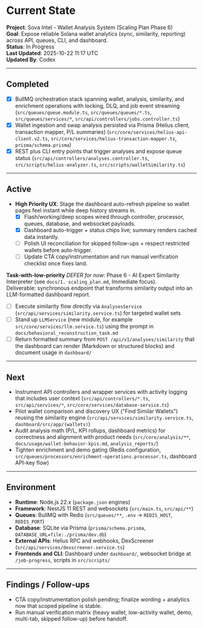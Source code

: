 # Current State

**Project**: Sova Intel - Wallet Analysis System (Scaling Plan Phase 6)  
**Goal**: Expose reliable Solana wallet analytics (sync, similarity, reporting) across API, queues, CLI, and dashboard.  
**Status**: In Progress  
**Last Updated**: 2025-10-22 11:17 UTC  
**Updated By**: Codex

---

## Completed

- [x] BullMQ orchestration stack spanning wallet, analysis, similarity, and enrichment operations with locking, DLQ, and job event streaming (`src/queues/queue.module.ts`, `src/queues/queues/*.ts`, `src/queues/services/*`, `src/api/controllers/jobs.controller.ts`)
- [x] Wallet ingestion and swap analysis persisted via Prisma (Helius client, transaction mapper, P/L summaries) (`src/core/services/helius-api-client.v2.ts`, `src/core/services/helius-transaction-mapper.ts`, `prisma/schema.prisma`)
- [x] REST plus CLI entry points that trigger analyses and expose queue status (`src/api/controllers/analyses.controller.ts`, `src/scripts/helius-analyzer.ts`, `src/scripts/walletSimilarity.ts`)

---

## Active

- **High Priority UX**: Stage the dashboard auto-refresh pipeline so wallet pages feel instant while deep history streams in.  
  - [x] Flash/working/deep scopes wired through controller, processor, queues, database, and websocket payloads.  
  - [x] Dashboard auto-trigger + status chips live; summary renders cached data instantly.  
  - [ ] Polish UI reconciliation for skipped follow-ups + respect restricted wallets before auto-trigger.  
  - [ ] Update CTA copy/instrumentation and run manual verification checklist once fixes land.  

**Task-with-low-priority** *DEFER for now*: Phase 6 - AI Expert Similarity Interpreter (see `docs/1. scaling_plan.md`, Immediate focus).  
Deliverable: synchronous endpoint that transforms similarity output into an LLM-formatted dashboard report.

- [ ] Execute similarity flow directly via `AnalysesService` (`src/api/services/similarity.service.ts`) for targeted wallet sets
- [ ] Stand up `LLMService` (new module, for example `src/core/services/llm.service.ts`) using the prompt in `docs/behavioral_reconstruction_task.md`
- [ ] Return formatted summary from `POST /api/v1/analyses/similarity` that the dashboard can render (Markdown or structured blocks) and document usage in `dashboard/`

---

## Next

- Instrument API controllers and wrapper services with activity logging that includes user context (`src/api/controllers/*.ts`, `src/api/services/*`, `src/core/services/database-service.ts`)
- Pilot wallet comparison and discovery UX ("Find Similar Wallets") reusing the similarity engine (`src/api/services/similarity.service.ts`, `dashboard/src/app/(wallets)`)
- Audit analysis math (P/L, KPI rollups, dashboard metrics) for correctness and alignment with product needs (`src/core/analysis/**`, `docs/usage/wallet-behavior-kpis.md`, `analysis_reports/`)
- Tighten enrichment and demo gating (Redis configuration, `src/queues/processors/enrichment-operations.processor.ts`, dashboard API-key flow)

---

## Environment

- **Runtime**: Node.js 22.x (`package.json` engines)
- **Framework**: NestJS 11 REST and websockets (`src/main.ts`, `src/api/**`)
- **Queues**: BullMQ with Redis (`src/queues/**`, `.env` -> `REDIS_HOST`, `REDIS_PORT`)
- **Database**: SQLite via Prisma (`prisma/schema.prisma`, `DATABASE_URL=file:./prisma/dev.db`)
- **External APIs**: Helius RPC and webhooks, DexScreener (`src/api/services/dexscreener.service.ts`)
- **Frontends and CLI**: Dashboard under `dashboard/`, websocket bridge at `/job-progress`, scripts in `src/scripts/`

---

## Findings / Follow-ups

- CTA copy/instrumentation polish pending; finalize wording + analytics now that scoped pipeline is stable.
- Run manual verification matrix (heavy wallet, low-activity wallet, demo, multi-tab, skipped follow-up) before handoff.
